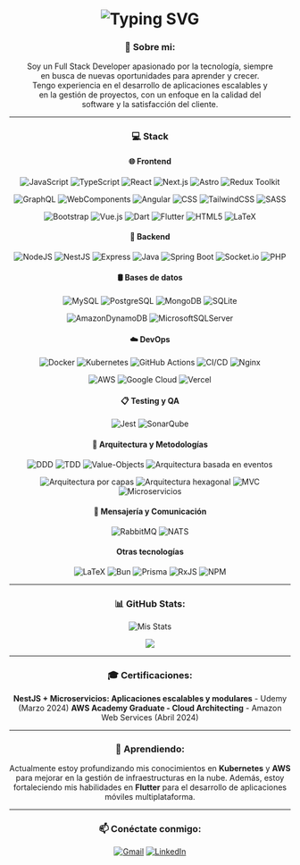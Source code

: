 <div align="center">

# ![Typing SVG](https://readme-typing-svg.demolab.com?font=Fira+Code&size=26&duration=2200&pause=500&color=F7E5DC&center=true&vCenter=true&width=435&lines=%C2%A1Hola+%F0%9F%91%8B!;Soy+Fernando+Flores+%F0%9F%91%A8%F0%9F%8F%BB%E2%80%8D%F0%9F%92%BB;Soy+Full+Stack+Developer+%F0%9F%92%BB)

<h3> 💫 Sobre mi: </h3>
Soy un Full Stack Developer apasionado por la tecnología, siempre <br>en busca de nuevas oportunidades para aprender y crecer. <br>Tengo experiencia en el desarrollo de aplicaciones escalables y <br>en la gestión de proyectos, con un enfoque en la calidad del <br>software y la satisfacción del cliente.

---

<h3> 💻 Stack </h3>

<h4> 🌐 Frontend </h4>
<div align="center">

![JavaScript](https://img.shields.io/badge/javascript-%23323330.svg?style=flat&logo=javascript&logoColor=%23F7DF1E)
![TypeScript](https://img.shields.io/badge/typescript-%23007ACC.svg?style=flat&logo=typescript&logoColor=white)
![React](https://img.shields.io/badge/react-%2320232a.svg?style=flat&logo=react&logoColor=%2361DAFB)
![Next.js](https://img.shields.io/badge/next.js-%23000000.svg?style=flat&logo=next.js&logoColor=white)
![Astro](https://img.shields.io/badge/astro-%23FF5D01.svg?style=flat&logo=astro&logoColor=white)
![Redux Toolkit](https://img.shields.io/badge/redux-%23593d88.svg?style=flat&logo=redux&logoColor=white)
</div>

<div align="center">

![GraphQL](https://img.shields.io/badge/graphql-%23E10098.svg?style=flat&logo=graphql&logoColor=white)
![WebComponents](https://img.shields.io/badge/web%20components-%23403B3B.svg?style=flat&logo=Webcomponents&logoColor=white)
![Angular](https://img.shields.io/badge/angular-%23DD0031.svg?style=flat&logo=angular&logoColor=white)
![CSS](https://img.shields.io/badge/css3-%231572B6.svg?style=flat&logo=css3&logoColor=white)
![TailwindCSS](https://img.shields.io/badge/tailwindcss-%2338B2AC.svg?style=flat&logo=tailwind-css&logoColor=white)
![SASS](https://img.shields.io/badge/SASS-hotpink.svg?style=flat&logo=SASS&logoColor=white)
</div>

<div align="center">

![Bootstrap](https://img.shields.io/badge/bootstrap-%238511FA.svg?style=flat&logo=bootstrap&logoColor=white)
![Vue.js](https://img.shields.io/badge/vue.js-%2335495e.svg?style=flat&logo=vuedotjs&logoColor=%234FC08D)
![Dart](https://img.shields.io/badge/dart-%230175C2.svg?style=flat&logo=dart&logoColor=white)
![Flutter](https://img.shields.io/badge/Flutter-%2302569B.svg?style=flat&logo=Flutter&logoColor=white)
![HTML5](https://img.shields.io/badge/html5-%23E34F26.svg?style=flat&logo=html5&logoColor=white)
![LaTeX](https://img.shields.io/badge/latex-%23008080.svg?style=flat&logo=latex&logoColor=white)
</div>

<h4> 🔧 Backend </h4>
<div align="center">

![NodeJS](https://img.shields.io/badge/node.js-6DA55F?style=flat&logo=node.js&logoColor=white)
![NestJS](https://img.shields.io/badge/nestjs-%23E0234E.svg?style=flat&logo=nestjs&logoColor=white)
![Express](https://img.shields.io/badge/express.js-%23404d59.svg?style=flat&logo=express&logoColor=%2361DAFB)
![Java](https://img.shields.io/badge/java-%23ED8B00.svg?style=flat&logo=openjdk&logoColor=white)
![Spring Boot](https://img.shields.io/badge/springboot-%236DB33F.svg?style=flat&logo=springboot&logoColor=white)
![Socket.io](https://img.shields.io/badge/socket.io-black?style=flat&logo=socket.io&badgeColor=010101)
![PHP](https://img.shields.io/badge/php-%23777BB4.svg?style=flat&logo=php&logoColor=white)
</div>

<h4> 🛢️ Bases de datos </h4>
<div align="center">

![MySQL](https://img.shields.io/badge/mysql-%234479A1.svg?style=flat&logo=mysql&logoColor=white)
![PostgreSQL](https://img.shields.io/badge/postgresql-%23316192.svg?style=flat&logo=postgresql&logoColor=white)
![MongoDB](https://img.shields.io/badge/mongodb-%234ea94b.svg?style=flat&logo=mongodb&logoColor=white)
![SQLite](https://img.shields.io/badge/sqlite-%2307405e.svg?style=flat&logo=sqlite&logoColor=white)

</div>

<div align="center">

![AmazonDynamoDB](https://img.shields.io/badge/Amazon%20DynamoDB-4053D6?style=flat&logo=Amazon%20DynamoDB&logoColor=white)
![MicrosoftSQLServer](https://img.shields.io/badge/Microsoft%20SQL%20Server-CC2927?style=flat&logo=microsoft%20sql%20server&logoColor=white)

</div>


<h4> ☁️ DevOps </h4>
<div align="center">

![Docker](https://img.shields.io/badge/docker-%230db7ed.svg?style=flat&logo=docker&logoColor=white)
![Kubernetes](https://img.shields.io/badge/kubernetes-%23326ce5.svg?style=flat&logo=kubernetes&logoColor=white)
![GitHub Actions](https://img.shields.io/badge/github%20actions-%232671E5.svg?style=flat&logo=githubactions&logoColor=white)
![CI/CD](https://img.shields.io/badge/CI%2FCD-%232671E5.svg?style=flat&logo=githubactions&logoColor=white)
![Nginx](https://img.shields.io/badge/nginx-%23009639.svg?style=flat&logo=nginx&logoColor=white)

</div>

<div align="center">

![AWS](https://img.shields.io/badge/AWS-%23FF9900.svg?style=flat&logo=amazon-aws&logoColor=white)
![Google Cloud](https://img.shields.io/badge/GoogleCloud-%234285F4.svg?style=flat&logo=google-cloud&logoColor=white)
![Vercel](https://img.shields.io/badge/vercel-%23000000.svg?style=flat&logo=vercel&logoColor=white)

</div>

<h4> 📋 Testing y QA </h4>
<div align="center">

![Jest](https://img.shields.io/badge/jest-%23C21325.svg?style=flat&logo=jest&logoColor=white)
![SonarQube](https://img.shields.io/badge/SonarQube-black?style=flat&logo=sonarqube&logoColor=4E9BCD)
</div>

<h4> 📐 Arquitectura y Metodologías </h4>
<div align="center">

![DDD](https://img.shields.io/badge/DDD-%230074E8.svg?style=flat&logo=DDD&logoColor=white)
![TDD](https://img.shields.io/badge/TDD-%23007ACC.svg?style=flat&logo=TDD&logoColor=white)
![Value-Objects](https://img.shields.io/badge/Value%20Objects-%23000000.svg?style=flat&logo=Value-Objects&logoColor=white)
![Arquitectura basada en eventos](https://img.shields.io/badge/arquitectura%20basada%20en%20eventos-%2300BFFF.svg?style=flat&logo=EventStore&logoColor=white)
</div>

<div align="center">

![Arquitectura por capas](https://img.shields.io/badge/arquitectura%20por%20capas-%236DB33F.svg?style=flat&logo=layers&logoColor=white)
![Arquitectura hexagonal](https://img.shields.io/badge/arquitectura%20hexagonal-%2300BCD4.svg?style=flat&logo=hexagon&logoColor=white)
![MVC](https://img.shields.io/badge/MVC-%23ffdd57.svg?style=flat&logo=mvc&logoColor=white)
![Microservicios](https://img.shields.io/badge/microservicios-%23FF6F00.svg?style=flat&logo=microservices&logoColor=white)

</div>

<h4> 🧩 Mensajería y Comunicación </h4>
<div align="center">

![RabbitMQ](https://img.shields.io/badge/rabbitmq-%23FF6600.svg?style=flat&logo=rabbitmq&logoColor=white)
![NATS](https://img.shields.io/badge/NATS-%2300C7B7.svg?style=flat&logo=NATS&logoColor=white)
</div>

<h4> Otras tecnologías </h4>
<div align="center">

![LaTeX](https://img.shields.io/badge/latex-%23008080.svg?style=flat&logo=latex&logoColor=white)
![Bun](https://img.shields.io/badge/Bun-%23000000.svg?style=flat&logo=bun&logoColor=white)
![Prisma](https://img.shields.io/badge/Prisma-3982CE?style=flat&logo=Prisma&logoColor=white)
![RxJS](https://img.shields.io/badge/rxjs-%23B7178C.svg?style=flat&logo=reactivex&logoColor=white)
![NPM](https://img.shields.io/badge/NPM-%23CB3837.svg?style=flat&logo=npm&logoColor=white)
</div>

---

<h3> 📊 GitHub Stats: </h3>

![Mis Stats](https://awesome-github-stats.azurewebsites.net/user-stats/FernandoEmilianoFloresDeLaRiva?cardType=level&theme=onedark&preferLogin=false&Text=DD6E6E&Ring=DDBF72&Title=DDBF72)
<br/>

![](https://github-readme-stats.vercel.app/api/top-langs/?username=FernandoEmilianoFloresDeLaRiva&theme=onedark&hide_border=false&include_all_commits=true&count_private=false&layout=compact)

---

<h3> 🎓 Certificaciones: </h3>

**NestJS + Microservicios: Aplicaciones escalables y modulares** - Udemy (Marzo 2024)
**AWS Academy Graduate - Cloud Architecting** - Amazon Web Services (Abril 2024)

---

<h3> 🌱 Aprendiendo: </h3>
<p> 

Actualmente estoy profundizando mis conocimientos en **Kubernetes** y **AWS** para mejorar en la gestión de infraestructuras en la nube. Además, estoy fortaleciendo mis habilidades en **Flutter** para el desarrollo de aplicaciones móviles multiplataforma.

</p>

---

<h3> 📫 Conéctate conmigo: </h3>

[![Gmail](https://img.shields.io/badge/-Email-D14836?style=flat&logo=Gmail&logoColor=white)](mailto:emilianoflores07081@gmail.com)
[![LinkedIn](https://img.shields.io/badge/LinkedIn-blue?logo=linkedin)](https://www.linkedin.com/in/fernando-flores-b6ba18288/)

</div>
